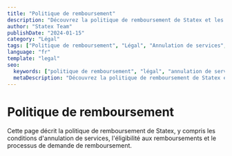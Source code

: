 ```yaml
---
title: "Politique de remboursement"
description: "Découvrez la politique de remboursement de Statex et les conditions d'annulation de services et de remboursements. Directives claires pour la satisfaction client et la résolution des litiges."
author: "Statex Team"
publishDate: "2024-01-15"
category: "Légal"
tags: ["Politique de remboursement", "Légal", "Annulation de services", "Satisfaction client", "Résolution des litiges"]
language: "fr"
template: "legal"
seo:
  keywords: ["politique de remboursement", "légal", "annulation de services", "satisfaction client", "résolution des litiges", "statex remboursement"]
  metaDescription: "Découvrez la politique de remboursement de Statex et les conditions d'annulation de services et de remboursements. Directives claires pour la satisfaction client et la résolution des litiges."
---
```


# Politique de remboursement

Cette page décrit la politique de remboursement de Statex, y compris les conditions d'annulation de services, l'éligibilité aux remboursements et le processus de demande de remboursement. 